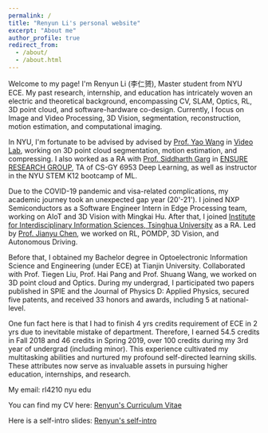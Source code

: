 ```yaml
---
permalink: /
title: "Renyun Li's personal website"
excerpt: "About me"
author_profile: true
redirect_from: 
  - /about/
  - /about.html
---
```


Welcome to my page! I'm Renyun Li (李仁赟), Master student from NYU ECE. My past research, internship, and education has intricately woven an electric and theoretical background, encompassing CV, SLAM, Optics, RL, 3D point cloud, and software-hardware co-design.
Currently, I focus on Image and Video Processing, 3D Vision, segmentation, reconstruction, motion estimation, and computational imaging.

In NYU, I'm fortunate to be advised by advised by [Prof. Yao Wang](https://engineering.nyu.edu/faculty/yao-wang) in [Video Lab](https://wp.nyu.edu/videolab/people/), working on 3D point cloud segmentation, motion estimation, and compressing. I also worked as a RA with [Prof. Siddharth Garg](https://engineering.nyu.edu/faculty/siddharth-garg) in [ENSURE RESEARCH GROUP](https://wp.nyu.edu/ensure_group/), TA of CS-GY 6953 Deep Learning, as well as instructor in the NYU STEM K12 bootcamp of ML.

Due to the COVID-19 pandemic and visa-related complications, my academic journey took an unexpected gap year (20'-21'). I joined NXP Semiconductors as a Software Engineer Intern in Edge Processing team, working on AIoT and 3D Vision with Mingkai Hu. After that, I joined [Institute for Interdisciplinary Information Sciences, Tsinghua University](https://iiis.tsinghua.edu.cn/en/) as a RA. Led by [Prof. Jianyu Chen](https://people.iiis.tsinghua.edu.cn/~jychen/), we worked on RL, POMDP, 3D Vision, and Autonomous Driving.

Before that, I obtained my Bachelor degree in Optoelectronic Information Science and Engineering (under ECE) at Tianjin University. Collaborated with Prof. Tiegen Liu, Prof. Hai Pang and Prof. Shuang Wang, we worked on 3D point cloud and Optics. During my undergrad, I participated two papers published in SPIE and the Journal of Physics D: Applied Physics, secured five patents, and received 33 honors and awards, including 5 at national-level. 

One fun fact here is that I had to finish 4 yrs credits requirement of ECE in 2 yrs due to inevitable mistake of department. Therefore, I earned 54.5 credits in Fall 2018 and 46 credits in Spring 2019, over 100 credits during my 3rd year of undergrad (including minor). This experience cultivated my multitasking abilities and nurtured my profound self-directed learning skills. These attributes now serve as invaluable assets in pursuing higher education, internships, and research.

My email: rl4210 <at> nyu <dot> edu

You can find my CV here: [Renyun's Curriculum Vitae](./assets/Renyun_Li_20231128_PhD_Long)

Here is a self-intro slides: [Renyun's self-intro](https://docs.google.com/presentation/d/1Y2jo1OarH7z451LWjeZqZ1pHYrb_Negh6kLl9VnkESY/edit?usp=sharing)
